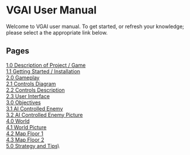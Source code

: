 # VGAI User Manual 

Welcome to VGAI user manual. To get started, or refresh your knowledge; please select a the appropriate link below.


## Pages
[1.0 Description of Project / Game](https://github.com/krusesw/SeniorDesign/blob/master/13%20-%20User%20Documentation%20Game%20Manual/Manual%20Pages/manualDescription.md)\
[1.1 Getting Started / Installation](https://github.com/krusesw/SeniorDesign/blob/master/13%20-%20User%20Documentation%20Game%20Manual/Manual%20Pages/manualGettingStarted.md)\
[2.0 Gameplay](https://github.com/krusesw/SeniorDesign/blob/master/13%20-%20User%20Documentation%20Game%20Manual/Manual%20Pages/manualGameplay.md)\
[2.1 Controls Diagram](https://github.com/krusesw/SeniorDesign/wiki/2---Project-Description)\
[2.2 Controls Description](https://github.com/krusesw/SeniorDesign/blob/master/13%20-%20User%20Documentation%20Game%20Manual/Manual%20Pages/manualControls.md)\
[2.3 User Interface](https://github.com/krusesw/SeniorDesign/blob/master/13%20-%20User%20Documentation%20Game%20Manual/Manual%20Pages/manualUI.md)\
[3.0 Objectives](https://github.com/krusesw/SeniorDesign/blob/master/13%20-%20User%20Documentation%20Game%20Manual/Manual%20Pages/manualObjectives.md)\
[3.1 AI Controlled Enemy](https://github.com/krusesw/SeniorDesign/wiki/3---User-Stories-and-Design-Diagrams)\
[3.2 AI Controlled Enemy Picture](https://github.com/krusesw/SeniorDesign/wiki/3---User-Stories-and-Design-Diagrams)\
[4.0 World](https://github.com/krusesw/SeniorDesign/wiki/5---ABET-Concerns)\
[4.1 World Picture](https://github.com/krusesw/SeniorDesign/wiki/6---Powerpoint-Presentations)\
[4.2 Map Floor 1](https://github.com/krusesw/SeniorDesign/wiki/6---Powerpoint-Presentations)\
[4.3 Map Floor 2](https://github.com/krusesw/SeniorDesign/wiki/6---Powerpoint-Presentations)\
[5.0 Strategy and Tips](https://github.com/krusesw/SeniorDesign/wiki/7---Self-Assessment-Essays)\

 
